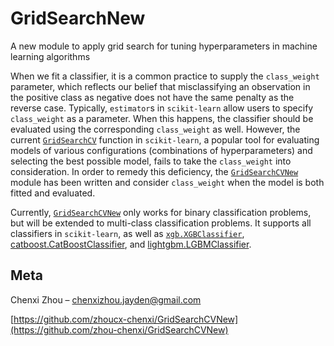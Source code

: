 # GridSearchNew
A new module to apply grid search for tuning hyperparameters in machine learning algorithms 

When we fit a classifier, it is a common practice to supply the `class_weight` parameter, which reflects our belief that misclassifying an observation in the positive class as negative does not have the same penalty as the reverse case. Typically, `estimator`s in `scikit-learn` allow users to specify `class_weight` as a parameter. When this happens, the classifier should be evaluated using the corresponding `class_weight` as well. However, the current [`GridSearchCV`](https://scikit-learn.org/stable/modules/generated/sklearn.model_selection.GridSearchCV.html) function in `scikit-learn`, a popular tool for evaluating models of various configurations (combinations of hyperparameters) and selecting the best possible model, fails to take the `class_weight` into consideration. In order to remedy this deficiency, the [`GridSearchCVNew`](https://github.com/zhou-chenxi/GridSearchNew/blob/main/GridSearchCVNew/GridSearchCVNew.py) module has been written and consider `class_weight` when the model is both fitted and evaluated. 

Currently, [`GridSearchCVNew`](https://github.com/zhou-chenxi/GridSearchNew/blob/main/GridSearchCVNew/GridSearchCVNew.py) only works for binary classification problems, but will be extended to multi-class classification problems. It supports all classifiers in `scikit-learn`, as well as [`xgb.XGBClassifier`](https://xgboost.readthedocs.io/en/stable/python/python_api.html#xgboost.XGBClassifier), [catboost.CatBoostClassifier](https://catboost.ai/en/docs/concepts/python-reference_catboostclassifier), and [lightgbm.LGBMClassifier](https://lightgbm.readthedocs.io/en/latest/pythonapi/lightgbm.LGBMClassifier.html). 

## Meta

Chenxi Zhou – chenxizhou.jayden@gmail.com

[https://github.com/zhoucx-chenxi/GridSearchCVNew](https://github.com/zhou-chenxi/GridSearchCVNew)
